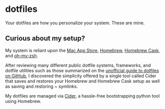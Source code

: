 dotfiles
========
Your dotfiles are how you personalize your system. These are mine.

## Curious about my setup?
My system is reliant upon the
[Mac App Store](https://www.apple.com/osx/apps/app-store/),
[Homebrew](http://brew.sh), [Homebrew Cask](http://caskroom.io), and
[oh-my-zsh](http://ohmyz.sh).

After reviewing many different public dotfile systems, frameworks, and dotfile
utilities such as those summarized on the [unofficial guide to dotfiles on
GitHub](https://dotfiles.github.io), I discovered the simplicity offered by a
single tool called Cider that saves and restores your Homebrew and Homebrew
Cask setup as well as saving and restoring ~ symlinks.

My dotfiles are managed via [Cider](https://pypi.python.org/pypi/cider/), a
hassle-free bootstrapping python tool using Homebrew.
